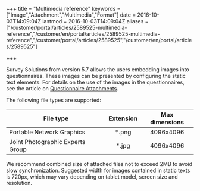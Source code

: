 ﻿+++
title = "Multimedia reference"
keywords = ["Image","Attachment","Multimedia","Format"]
date = 2016-10-03T14:09:04Z
lastmod = 2016-10-03T14:09:04Z
aliases = ["/customer/portal/articles/2589525-multimedia-reference","/customer/en/portal/articles/2589525-multimedia-reference","/customer/portal/articles/2589525","/customer/en/portal/articles/2589525"]

+++

Survey Solutions from version 5.7 allows the users embedding images into
questionnaires. These images can be presented by configuring the static
text elements. For details on the use of the images in the
questionnaires, see the article
on [Questionnaire Attachments](http://surveysolutions.desk.com/customer/en/portal/articles/2466173-questionnaire-attachments).  
  
The following file types are supported:

<table>
<thead>
<tr class="header">
<th>File type</th>
<th style="text-align: center;">Extension</th>
<th style="text-align: center;">Max dimensions</th>
</tr>
</thead>
<tbody>
<tr class="odd">
<td>Portable Network Graphics</td>
<td style="text-align: center;">*.png</td>
<td style="text-align: center;">4096x4096</td>
</tr>
<tr class="even">
<td>Joint Photographic Experts Group</td>
<td style="text-align: center;">*.jpg</td>
<td style="text-align: center;">4096x4096</td>
</tr>
</tbody>
</table>

  
We recommend combined size of attached files not to exceed 2MB to avoid
slow synchronization. Suggested width for images contained in static
texts is 720px, which may vary depending on tablet model, screen size
and resolution.
